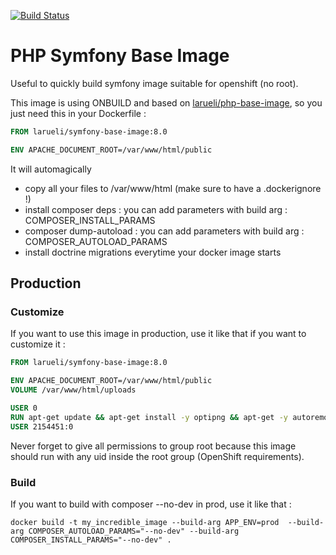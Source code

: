 [![Build Status](https://travis-ci.com/larueli/php-symfony-base-image.svg?branch=main)](https://travis-ci.com/larueli/php-symfony-base-image)

# PHP Symfony Base Image

Useful to quickly build symfony image suitable for openshift (no root).

This image is using ONBUILD and based on [larueli/php-base-image](https://github.com/larueli/php-base-image), so you just need this in your Dockerfile :

```Dockerfile
FROM larueli/symfony-base-image:8.0

ENV APACHE_DOCUMENT_ROOT=/var/www/html/public
```

It will automagically

* copy all your files to /var/www/html (make sure to have a .dockerignore !)
* install composer deps : you can add parameters with build arg : COMPOSER_INSTALL_PARAMS
* composer dump-autoload : you can add parameters with build arg : COMPOSER_AUTOLOAD_PARAMS
* install doctrine migrations everytime your docker image starts

## Production

### Customize

If you want to use this image in production, use it like that if you want to customize it :

```Dockerfile
FROM larueli/symfony-base-image:8.0

ENV APACHE_DOCUMENT_ROOT=/var/www/html/public
VOLUME /var/www/html/uploads

USER 0
RUN apt-get update && apt-get install -y optipng && apt-get -y autoremove
USER 2154451:0
```

Never forget to give all permissions to group root because this image should run with any uid inside the root group (OpenShift requirements).

### Build

If you want to build with composer --no-dev in prod, use it like that :

`docker build -t my_incredible_image --build-arg APP_ENV=prod  --build-arg COMPOSER_AUTOLOAD_PARAMS="--no-dev" --build-arg COMPOSER_INSTALL_PARAMS="--no-dev" .`
